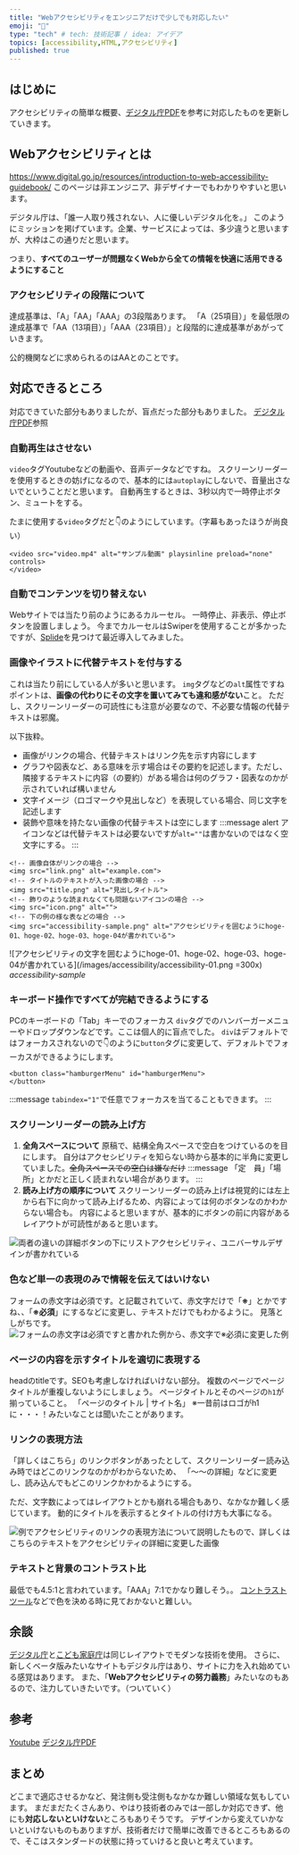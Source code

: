 ```yaml
---
title: "Webアクセシビリティをエンジニアだけで少しでも対応したい"
emoji: "👀"
type: "tech" # tech: 技術記事 / idea: アイデア
topics: [accessibility,HTML,アクセシビリティ]
published: true
---
```


## はじめに
アクセシビリティの簡単な概要、[デジタル庁PDF](https://www.digital.go.jp/assets/contents/node/basic_page/field_ref_resources/08ed88e1-d622-43cb-900b-84957ab87826/9f89625f/20230512_introduction_to_weba11y.pdf)を参考に対応したものを更新していきます。

## Webアクセシビリティとは

https://www.digital.go.jp/resources/introduction-to-web-accessibility-guidebook/
このページは非エンジニア、非デザイナーでもわかりやすいと思います。

デジタル庁は、「誰一人取り残されない、人に優しいデジタル化を。」
このようにミッションを掲げています。企業、サービスによっては、多少違うと思いますが、大枠はこの通りだと思います。

つまり、**すべてのユーザーが問題なくWebから全ての情報を快適に活用できるようにすること**

### アクセシビリティの段階について
達成基準は、「A」「AA」「AAA」の3段階あります。
「A（25項目）」を最低限の達成基準で「AA（13項目）」「AAA（23項目）」と段階的に達成基準があがっていきます。

公的機関などに求められるのはAAとのことです。

## 対応できるところ
対応できていた部分もありましたが、盲点だった部分もありました。
[デジタル庁PDF](https://www.digital.go.jp/assets/contents/node/basic_page/field_ref_resources/08ed88e1-d622-43cb-900b-84957ab87826/9f89625f/20230512_introduction_to_weba11y.pdf)参照

### 自動再生はさせない
`video`タグYoutubeなどの動画や、音声データなどですね。
スクリーンリーダーを使用するときの妨げになるので、基本的には`autoplay`にしないで、音量出さないでということだと思います。
自動再生するときは、3秒以内で一時停止ボタン、ミュートをする。

たまに使用する`video`タグだと👇のようにしています。（字幕もあったほうが尚良い）
```html:
<video src="video.mp4" alt="サンプル動画" playsinline preload="none" controls>
</video>
```


### 自動でコンテンツを切り替えない
Webサイトでは当たり前のようにあるカルーセル。
一時停止、非表示、停止ボタンを設置しましょう。
今までカルーセルはSwiperを使用することが多かったですが、[Splide](https://ja.splidejs.com/)を見つけて最近導入してみました。


### 画像やイラストに代替テキストを付与する
これは当たり前にしている人が多いと思います。
`img`タグなどの`alt`属性ですね
ポイントは、**画像の代わりにその文字を置いてみても違和感がない**こと。
ただし、スクリーンリーダーの可読性にも注意が必要なので、不必要な情報の代替テキストは邪魔。

以下抜粋。
* 画像がリンクの場合、代替テキストはリンク先を示す内容にします
* グラフや図表など、ある意味を示す場合はその要約を記述します。ただし、隣接するテキストに内容（の要約）がある場合は何のグラフ・図表なのかが示されていれば構いません
* 文字イメージ（ロゴマークや見出しなど）を表現している場合、同じ文字を記述します
* 装飾や意味を持たない画像の代替テキストは空にします
:::message alert
アイコンなどは代替テキストは必要ないですが`alt=""`は書かないのではなく空文字にする。
:::


```html:
<!-- 画像自体がリンクの場合 -->
<img src="link.png" alt="example.com"> 
<!-- タイトルのテキストが入った画像の場合 -->
<img src="title.png" alt="見出しタイトル">
<!-- 飾りのような読まれなくても問題ないアイコンの場合 -->
<img src="icon.png" alt="">
<!-- 下の例の様な表などの場合 -->
<img src="accessibility-sample.png" alt="アクセシビリティを囲むようにhoge-01、hoge-02、hoge-03、hoge-04が書かれている">
```
![アクセシビリティの文字を囲むようにhoge-01、hoge-02、hoge-03、hoge-04が書かれている](/images/accessibility/accessibility-01.png =300x) 
*accessibility-sample*

### キーボード操作ですべてが完結できるようにする
PCのキーボードの「Tab」キーでのフォーカス
`div`タグでのハンバーガーメニューやドロップダウンなどです。ここは個人的に盲点でした。
`div`はデフォルトではフォーカスされないので👇のように`button`タグに変更して、デフォルトでフォーカスができるようにします。
```html:
<button class="hamburgerMenu" id="hamburgerMenu">
</button>
```
:::message
`tabindex="1"`で任意でフォーカスを当てることもできます。
:::


### スクリーンリーダーの読み上げ方
1. **全角スペースについて**
原稿で、結構全角スペースで空白をつけているのを目にします。
自分はアクセシビリティを知らない時から基本的に半角に変更していました。~~全角スペースでの空白は嫌なだけ~~
:::message
「定　員」「場　所」とかだと正しく読まれない場合があります。
:::
2. **読み上げ方の順序について**
スクリーンリーダーの読み上げは視覚的には左上から右下に向かって読み上げるため、内容によっては何のボタンなのかわからない場合も。
内容によると思いますが、基本的にボタンの前に内容があるレイアウトが可読性があると思います。

![両者の違いの詳細ボタンの下にリストアクセシビリティ、ユニバーサルデザインが書かれている](/images/accessibility/accessibility-02.png) 

### 色など単一の表現のみで情報を伝えてはいけない
フォームの赤文字は必須です。と記載されていて、赤文字だけで「**※**」とかですね、、「**※必須**」にするなどに変更し、テキストだけでもわかるように。
見落としがちです。
![フォームの赤文字は必須ですと書かれた例から、赤文字で※必須に変更した例](/images/accessibility/accessibility-04.png) 

### ページの内容を示すタイトルを適切に表現する
headのtitleです。SEOも考慮しなければいけない部分。
複数のページでページタイトルが重複しないようにしましょう。
ページタイトルとそのページの`h1`が揃っていること。
「ページのタイトル | サイト名」
※一昔前はロゴがh1に・・・！みたいなことは聞いたことがあります。

### リンクの表現方法
「詳しくはこちら」のリンクボタンがあったとして、スクリーンリーダー読み込み時ではどこのリンクなのかがわからないため、
「〜〜の詳細」などに変更し、読み込んでもどこのリンクかわかるようにする。

ただ、文字数によってはレイアウトとかも崩れる場合もあり、なかなか難しく感じています。
動的にタイトルを表示するとタイトルの付け方も大事になる。

![例でアクセシビリティのリンクの表現方法について説明したもので、詳しくはこちらのテキストをアクセシビリティの詳細に変更した画像](/images/accessibility/accessibility-03.png) 


### テキストと背景のコントラスト比
最低でも4.5:1と言われています。「AAA」7:1でかなり難しそう。。
[コントラストツール](https://lab.syncer.jp/Tool/Color-Contrast-Checker/)などで色を決める時に見ておかないと難しい。

## 余談
[デジタル庁](https://www.digital.go.jp/)と[こども家庭庁](https://www.cfa.go.jp/top/)は同じレイアウトでモダンな技術を使用。
さらに、新しくベータ版みたいなサイトもデジタル庁はあり、サイトに力を入れ始めている感覚はあります。
また、「**Webアクセシビリティの努力義務**」みたいなのもあるので、注力していきたいです。（ついていく）

## 参考
[Youtube](https://www.youtube.com/watch?v=r9yn6c4mNe0)
[デジタル庁PDF](https://www.digital.go.jp/assets/contents/node/basic_page/field_ref_resources/08ed88e1-d622-43cb-900b-84957ab87826/9f89625f/20230512_introduction_to_weba11y.pdf)


## まとめ
どこまで適応させるかなど、発注側も受注側もなかなか難しい領域な気もしています。
まだまだたくさんあり、やはり技術者のみでは一部しか対応できず、他にも**対応しないといけない**ところもありそうです。
デザインから変えていかないといけないものもありますが、技術者だけで簡単に改善できるところもあるので、そこはスタンダードの状態に持っていけると良いと考えています。